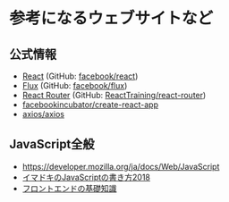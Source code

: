 # 参考になるウェブサイトなど

## 公式情報

* [React](https://reactjs.org/) (GitHub: [facebook/react](https://github.com/facebook/react/))
* [Flux](http://facebook.github.io/flux/) (GitHub: [facebook/flux](https://github.com/facebook/flux))
* [React Router](https://reacttraining.com/react-router/) (GitHub: [ReactTraining/react-router](https://github.com/ReactTraining/react-router))
* [facebookincubator/create-react-app](https://github.com/facebookincubator/create-react-app)
* [axios/axios](https://github.com/axios/axios)

## JavaScript全般

* https://developer.mozilla.org/ja/docs/Web/JavaScript
* [イマドキのJavaScriptの書き方2018](https://qiita.com/shibukawa/items/19ab5c381bbb2e09d0d9)
* [フロントエンドの基礎知識](https://speakerdeck.com/tan_go238/hurontoendofalseji-chu-zhi-shi)

